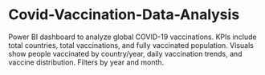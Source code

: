 # Covid-Vaccination-Data-Analysis
Power BI dashboard to analyze global COVID-19 vaccinations. KPIs include total countries, total vaccinations, and fully vaccinated population. Visuals show people vaccinated by country/year, daily vaccination trends, and vaccine distribution. Filters by year and month.
